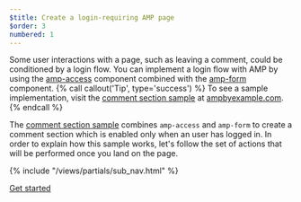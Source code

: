 ```yaml
---
$title: Create a login-requiring AMP page
$order: 3
numbered: 1
---
```

Some user interactions with a page, such as leaving a comment, could be conditioned by a login flow. You can implement a login flow with AMP by using the [amp-access](https://www.ampproject.org/docs/reference/components/amp-access) component combined with the [amp-form](https://www.ampproject.org/docs/reference/components/amp-form) component.
{% call callout('Tip', type='success') %}
To see a sample implementation, visit the [comment section sample](https://ampbyexample.com/samples_templates/comment_section/) at [ampbyexample.com](https://ampbyexample.com).
{% endcall %}

The [comment section sample](https://ampbyexample.com/samples_templates/comment_section/) combines `amp-access` and `amp-form` to create a comment section which is enabled only when an user has logged in. In order to explain how this sample works, let's follow the set of actions that will be performed once you land on the page.

{% include "/views/partials/sub_nav.html" %}

<div class="prev-next-buttons">
<a class="button" href="/docs/tutorials/login_requiring/login.html"><span class="arrow-next">Get started</span></a>
</div>
